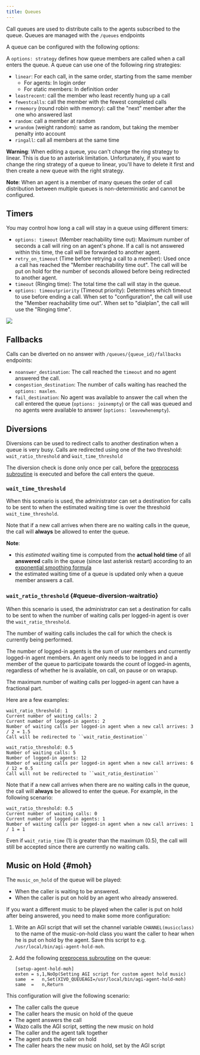 ```yaml
---
title: Queues
---
```


Call queues are used to distribute calls to the agents subscribed to the queue. Queues are managed
with the `/queues` endpoints

A queue can be configured with the following options:

A `options: strategy` defines how queue members are called when a call enters the queue. A queue can
use one of the following ring strategies:

- `linear`: For each call, in the same order, starting from the same member
  - For agents: In login order
  - For static members: In definition order
- `leastrecent`: call the member who least recently hung up a call
- `fewestcalls`: call the member with the fewest completed calls
- `rrmemory` (round robin with memory): call the "next" member after the one who answered last
- `random`: call a member at random
- `wrandom` (weight random): same as random, but taking the member penalty into account
- `ringall`: call all members at the same time

**Warning**: When editing a queue, you can't change the ring strategy to linear. This is due to an
asterisk limitation. Unfortunately, if you want to change the ring strategy of a queue to linear,
you'll have to delete it first and then create a new queue with the right strategy.

**Note**: When an agent is a member of many queues the order of call distribution between
multiple queues is non-deterministic and cannot be configured.

## Timers

You may control how long a call will stay in a queue using different timers:

- `options: timeout` (Member reachability time out): Maximum number of seconds a call will ring
  on an agent's phone. If a call is not answered within this time, the call will be forwarded to
  another agent.
- `retry_on_timeout` (Time before retrying a call to a member): Used once a call has reached the
  "Member reachability time out". The call will be put on hold for the number of seconds allowed
  before being redirected to another agent.
- `timeout` (Ringing time): The total time the call will stay in the queue.
- `options: timeoutpriority` (Timeout priority): Determines which timeout to use before ending a
  call. When set to "configuration", the call will use the "Member reachability time out". When
  set to "dialplan", the call will use the "Ringing time".

![](/images/uc-doc/contact_center/queues/queue_timers.jpg)

## Fallbacks

Calls can be diverted on no answer with `/queues/{queue_id}/fallbacks` endpoints:

- `noanswer_destination`: The call reached the `timeout` and no agent answered the call.
- `congestion_destination`: The number of calls waiting has reached the `options: maxlen`.
- `fail_destination`: No agent was available to answer the call when the call entered the queue
  (`options: joinempty`) or the call was queued and no agents were available to answer
  (`options: leavewhenempty`).

## Diversions

Diversions can be used to redirect calls to another destination when a queue is very busy. Calls are
redirected using one of the two threshold: `wait_ratio_threshold` and `ẁait_time_threshold`

The diversion check is done only once per call, before the
[preprocess subroutine](/uc-doc/api_sdk/subroutine) is executed and before the call enters the
queue.

### `wait_time_threshold`

When this scenario is used, the administrator can set a destination for calls to be sent to when the
estimated waiting time is over the threshold `wait_time_threshold`.

Note that if a new call arrives when there are no waiting calls in the queue, the call will
**always** be allowed to enter the queue.

**Note**:

- this _estimated_ waiting time is computed from the **actual hold time** of all **answered** calls
  in the queue (since last asterisk restart) according to an
  [exponential smoothing formula](https://en.wikipedia.org/wiki/Exponential_smoothing)
- the estimated waiting time of a queue is updated only when a queue member answers a call.

### `wait_ratio_threshold` {#queue-diversion-waitratio}

When this scenario is used, the administrator can set a destination for calls to be sent to when the
number of waiting calls per logged-in agent is over the `wait_ratio_threshold`.

The number of waiting calls includes the call for which the check is currently being performed.

The number of logged-in agents is the sum of user members and currently logged-in agent members. An
agent only needs to be logged in and a member of the queue to participate towards the count of
logged-in agents, regardless of whether he is available, on call, on pause or on wrapup.

The maximum number of waiting calls per logged-in agent can have a fractional part.

Here are a few examples:

```
wait_ratio_threshold: 1
Current number of waiting calls: 2
Current number of logged-in agents: 2
Number of waiting calls per logged-in agent when a new call arrives: 3 / 2 = 1.5
Call will be redirected to ``wait_ratio_destination``
```

```
wait_ratio_threshold: 0.5
Number of waiting calls: 5
Number of logged-in agents: 12
Number of waiting calls per logged-in agent when a new call arrives: 6 / 12 = 0.5
Call will not be redirected to ``wait_ratio_destination``
```

Note that if a new call arrives when there are no waiting calls in the queue, the call will
**always** be allowed to enter the queue. For example, in the following scenario:

```
wait_ratio_threshold: 0.5
Current number of waiting calls: 0
Current number of logged-in agents: 1
Number of waiting calls per logged-in agent when a new call arrives: 1 / 1 = 1
```

Even if `wait_ratio_time` (1) is greater than the maximum (0.5), the call will still be accepted
since there are currently no waiting calls.

## Music on Hold {#moh}

The `music_on_hold` of the queue will be played:

- When the caller is waiting to be answered.
- When the caller is put on hold by an agent who already answered.

If you want a different music to be played when the caller is put on hold after being answered, you
need to make some more configuration:

1. Write an AGI script that will set the channel variable `CHANNEL(musicclass)` to the name of the
   music-on-hold class you want the caller to hear when he is put on hold by the agent. Save this
   script to e.g. `/usr/local/bin/agi-agent-hold-moh`.
2. Add the following [preprocess subroutine](/uc-doc/api_sdk/subroutine) on the queue:

   ```dialplan
   [setup-agent-hold-moh]
   exten = s,1,NoOp(Setting AGI script for custom agent hold music)
   same  =   n,Set(XIVO_QUEUEAGI=/usr/local/bin/agi-agent-hold-moh)
   same  =   n,Return
   ```

This configuration will give the following scenario:

- The caller calls the queue
- The caller hears the music on hold of the queue
- The agent answers the call
- Wazo calls the AGI script, setting the new music on hold
- The caller and the agent talk together
- The agent puts the caller on hold
- The caller hears the new music on hold, set by the AGI script
